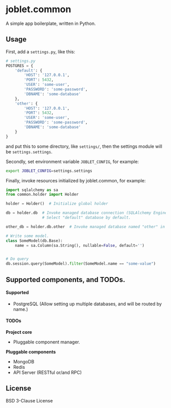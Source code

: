# joblet.common
A simple app boilerplate, written in Python.


## Usage
First, add a `settings.py`, like this:

```python
# settings.py
POSTGRES = {
    'default': {
        'HOST': '127.0.0.1',
        'PORT': 5432,
        'USER': 'some-user',
        'PASSWORD': 'some-password',
        'DBNAME': 'some-database'
    },
    'other': {
        'HOST': '127.0.0.1',
        'PORT': 5432,
        'USER': 'some-user',
        'PASSWORD': 'some-password',
        'DBNAME': 'some-database'
    }
}
```

and put this to some directory, like `settings/`, then the settings module will be `settings.settings`.

Secondly, set environment variable `JOBLET_CONFIG`, for example:
```bash
export JOBLET_CONFIG=settings.settings
```

Finally, invoke resources initialized by joblet.common, for example:
```python
import sqlalchemy as sa
from common.holder import Holder

holder = Holder()  # Initialize global holder

db = holder.db  # Invoke managed database connection (SQLAlchemy Engine)
                # Select "default" database by default.

other_db = holder.db.other  # Invoke managed database named "other" in settings.POSTGRES

# Write some model.
class SomeModel(db.Base):
    name = sa.Column(sa.String(), nullable=False, default='')


# Do query
db.session.query(SomeModel).filter(SomeModel.name == "some-value")
```


## Supported components, and TODOs.
#### Supported
- PostgreSQL (Allow setting up multiple databases, and will be routed by name.)

#### TODOs

**Project core**
- Pluggable component manager.

**Pluggable components**
- MongoDB
- Redis
- API Server (RESTful or/and RPC)


## License
BSD 3-Clause License
